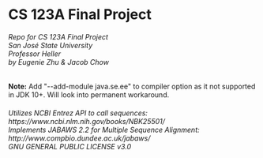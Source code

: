 # CS 123A Final Project
<h6>
Repo for CS 123A Final Project
<br>
San José State University
<br>
Professor Heller
<br>
by Eugenie Zhu & Jacob Chow
</h6>

<b>Note:</b> Add "--add-module java.se.ee" to compiler option as it not supported in JDK 10+. Will look into permanent workaround.

<h6>
Utilizes NCBI Entrez API to call sequences: https://www.ncbi.nlm.nih.gov/books/NBK25501/
<br>
Implements JABAWS 2.2 for Multiple Sequence Alignment: http://www.compbio.dundee.ac.uk/jabaws/
<br>
GNU GENERAL PUBLIC LICENSE v3.0
